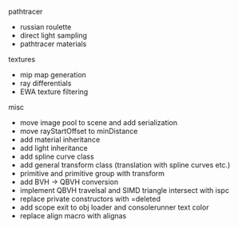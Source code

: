 pathtracer
 - russian roulette
 - direct light sampling
 - pathtracer materials

textures
 - mip map generation
 - ray differentials
 - EWA texture filtering

misc
 - move image pool to scene and add serialization
 - move rayStartOffset to minDistance
 - add material inheritance
 - add light inheritance
 - add spline curve class
 - add general transform class (translation with spline curves etc.)
 - primitive and primitive group with transform
 - add BVH -> QBVH conversion
 - implement QBVH travelsal and SIMD triangle intersect with ispc
 - replace private constructors with =deleted
 - add scope exit to obj loader and consolerunner text color
 - replace align macro with alignas
